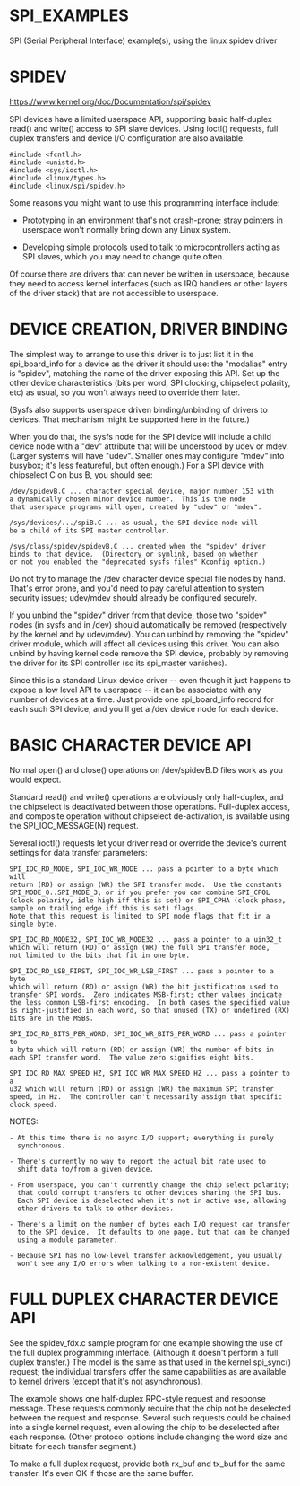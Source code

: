 # SPI_EXAMPLES
SPI (Serial Peripheral Interface) example(s), using the linux spidev driver

# SPIDEV

https://www.kernel.org/doc/Documentation/spi/spidev

SPI devices have a limited userspace API, supporting basic half-duplex
read() and write() access to SPI slave devices.  Using ioctl() requests,
full duplex transfers and device I/O configuration are also available.

	#include <fcntl.h>
	#include <unistd.h>
	#include <sys/ioctl.h>
	#include <linux/types.h>
	#include <linux/spi/spidev.h>

Some reasons you might want to use this programming interface include:

 * Prototyping in an environment that's not crash-prone; stray pointers
   in userspace won't normally bring down any Linux system.

 * Developing simple protocols used to talk to microcontrollers acting
   as SPI slaves, which you may need to change quite often.

Of course there are drivers that can never be written in userspace, because
they need to access kernel interfaces (such as IRQ handlers or other layers
of the driver stack) that are not accessible to userspace.


DEVICE CREATION, DRIVER BINDING
===============================
The simplest way to arrange to use this driver is to just list it in the
spi_board_info for a device as the driver it should use:  the "modalias"
entry is "spidev", matching the name of the driver exposing this API.
Set up the other device characteristics (bits per word, SPI clocking,
chipselect polarity, etc) as usual, so you won't always need to override
them later.

(Sysfs also supports userspace driven binding/unbinding of drivers to
devices.  That mechanism might be supported here in the future.)

When you do that, the sysfs node for the SPI device will include a child
device node with a "dev" attribute that will be understood by udev or mdev.
(Larger systems will have "udev".  Smaller ones may configure "mdev" into
busybox; it's less featureful, but often enough.)  For a SPI device with
chipselect C on bus B, you should see:

    /dev/spidevB.C ... character special device, major number 153 with
	a dynamically chosen minor device number.  This is the node
	that userspace programs will open, created by "udev" or "mdev".

    /sys/devices/.../spiB.C ... as usual, the SPI device node will
	be a child of its SPI master controller.

    /sys/class/spidev/spidevB.C ... created when the "spidev" driver
	binds to that device.  (Directory or symlink, based on whether
	or not you enabled the "deprecated sysfs files" Kconfig option.)

Do not try to manage the /dev character device special file nodes by hand.
That's error prone, and you'd need to pay careful attention to system
security issues; udev/mdev should already be configured securely.

If you unbind the "spidev" driver from that device, those two "spidev" nodes
(in sysfs and in /dev) should automatically be removed (respectively by the
kernel and by udev/mdev).  You can unbind by removing the "spidev" driver
module, which will affect all devices using this driver.  You can also unbind
by having kernel code remove the SPI device, probably by removing the driver
for its SPI controller (so its spi_master vanishes).

Since this is a standard Linux device driver -- even though it just happens
to expose a low level API to userspace -- it can be associated with any number
of devices at a time.  Just provide one spi_board_info record for each such
SPI device, and you'll get a /dev device node for each device.


BASIC CHARACTER DEVICE API
==========================
Normal open() and close() operations on /dev/spidevB.D files work as you
would expect.

Standard read() and write() operations are obviously only half-duplex, and
the chipselect is deactivated between those operations.  Full-duplex access,
and composite operation without chipselect de-activation, is available using
the SPI_IOC_MESSAGE(N) request.

Several ioctl() requests let your driver read or override the device's current
settings for data transfer parameters:

    SPI_IOC_RD_MODE, SPI_IOC_WR_MODE ... pass a pointer to a byte which will
	return (RD) or assign (WR) the SPI transfer mode.  Use the constants
	SPI_MODE_0..SPI_MODE_3; or if you prefer you can combine SPI_CPOL
	(clock polarity, idle high iff this is set) or SPI_CPHA (clock phase,
	sample on trailing edge iff this is set) flags.
	Note that this request is limited to SPI mode flags that fit in a
	single byte.

    SPI_IOC_RD_MODE32, SPI_IOC_WR_MODE32 ... pass a pointer to a uin32_t
	which will return (RD) or assign (WR) the full SPI transfer mode,
	not limited to the bits that fit in one byte.

    SPI_IOC_RD_LSB_FIRST, SPI_IOC_WR_LSB_FIRST ... pass a pointer to a byte
	which will return (RD) or assign (WR) the bit justification used to
	transfer SPI words.  Zero indicates MSB-first; other values indicate
	the less common LSB-first encoding.  In both cases the specified value
	is right-justified in each word, so that unused (TX) or undefined (RX)
	bits are in the MSBs.

    SPI_IOC_RD_BITS_PER_WORD, SPI_IOC_WR_BITS_PER_WORD ... pass a pointer to
	a byte which will return (RD) or assign (WR) the number of bits in
	each SPI transfer word.  The value zero signifies eight bits.

    SPI_IOC_RD_MAX_SPEED_HZ, SPI_IOC_WR_MAX_SPEED_HZ ... pass a pointer to a
	u32 which will return (RD) or assign (WR) the maximum SPI transfer
	speed, in Hz.  The controller can't necessarily assign that specific
	clock speed.

NOTES:

    - At this time there is no async I/O support; everything is purely
      synchronous.

    - There's currently no way to report the actual bit rate used to
      shift data to/from a given device.

    - From userspace, you can't currently change the chip select polarity;
      that could corrupt transfers to other devices sharing the SPI bus.
      Each SPI device is deselected when it's not in active use, allowing
      other drivers to talk to other devices.

    - There's a limit on the number of bytes each I/O request can transfer
      to the SPI device.  It defaults to one page, but that can be changed
      using a module parameter.

    - Because SPI has no low-level transfer acknowledgement, you usually
      won't see any I/O errors when talking to a non-existent device.


FULL DUPLEX CHARACTER DEVICE API
================================

See the spidev_fdx.c sample program for one example showing the use of the
full duplex programming interface.  (Although it doesn't perform a full duplex
transfer.)  The model is the same as that used in the kernel spi_sync()
request; the individual transfers offer the same capabilities as are
available to kernel drivers (except that it's not asynchronous).

The example shows one half-duplex RPC-style request and response message.
These requests commonly require that the chip not be deselected between
the request and response.  Several such requests could be chained into
a single kernel request, even allowing the chip to be deselected after
each response.  (Other protocol options include changing the word size
and bitrate for each transfer segment.)

To make a full duplex request, provide both rx_buf and tx_buf for the
same transfer.  It's even OK if those are the same buffer.
